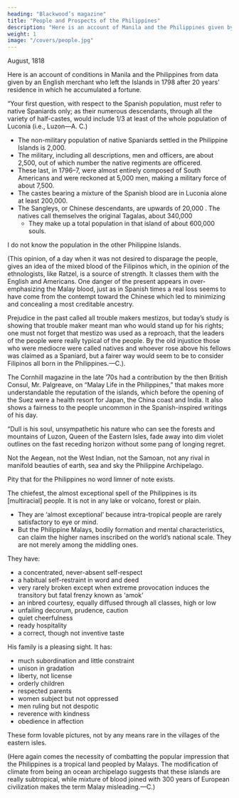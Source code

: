 ```yaml
---
heading: "Blackwood’s magazine"
title: "People and Prospects of the Philippines"
description: "Here is an account of Manila and the Philippines given by an English merchant who left the Islands in 1798"
weight: 1
image: "/covers/people.jpg"
---
```




August, 1818

Here is an account of conditions in Manila and the Philippines from data given by an English merchant who left the Islands in 1798 after 20 years’ residence in which he accumulated a fortune.


“Your first question, with respect to the Spanish population, must refer to native Spaniards only; as their numerous descendants, through all the variety of half-castes, would include 1/3 at least of the whole population of Luconia (i.e., Luzon—A. C.)

- The non-military population of native Spaniards settled in the Philippine Islands is 2,000.
- The military, including all descriptions, men and officers, are about 2,500, out of which number the native regiments are officered. 
- These last, in 1796–7, were almost entirely composed of South Americans and were reckoned at 5,000 men, making a military force of about 7,500.
- The castes bearing a mixture of the Spanish blood are in Luconia alone at least 200,000. 
- The Sangleys, or Chinese descendants, are upwards of 20,000
. The natives call themselves the original Tagalas, about 340,000
  - They make up a total population in that island of about 600,000 souls. 

I do not know the population in the other Philippine Islands.

(This opinion, of a day when it was not desired to disparage the people, gives an idea of the mixed blood of the Filipinos which, in the opinion of the ethnologists, like Ratzel, is a source of strength. It classes them with the English and Americans. One danger of the present appears in over-emphasizing the Malay blood, just as in Spanish times a real loss seems to have come from the contempt toward the Chinese which led to minimizing and concealing a most creditable ancestry.

Prejudice in the past called all trouble makers mestizos, but today’s study is showing that trouble maker meant man who would stand up for his rights; one must not forget that mestizo was used as a reproach, that the leaders of the people were really typical of the people. By the old injustice those who were mediocre were called natives and whoever rose above his fellows was claimed as a Spaniard, but a fairer way would seem to be to consider Filipinos all born in the Philippines.—C.).


The Cornhill magazine in the late ’70s had a contribution by the then British Consul, Mr. Palgreave, on “Malay Life in the Philippines,” that makes more understandable the reputation of the islands, which before the opening of the Suez were a health resort for Japan, the China coast and India. It also shows a fairness to the people uncommon in the Spanish-inspired writings of his day.


“Dull is his soul, unsympathetic his nature who can see the forests and mountains of Luzon, Queen of the Eastern Isles, fade away into dim violet outlines on the fast receding horizon without some pang of longing regret. 

Not the Aegean, not the West Indian, not the Samoan, not any rival in manifold beauties of earth, sea and sky the Philippine Archipelago. 

Pity that for the Philippines no word limner of note exists. 

The chiefest, the almost exceptional spell of the Philippines is its [multiracial] people. It is not in any lake or volcano, forest or plain. <!-- , but in the races that form the bulk of its population. -->
- They are ‘almost exceptional’ because intra-tropical people are rarely satisfactory to eye or mind. 
- <!-- But this cannot be said of --> But the Philippine Malays, bodily formation and mental characteristics, can claim the higher names inscribed on the world’s national scale. They are not merely among the middling ones.

<!-- But the Philippine Malays who in bodily formation and mental characteristics alike, may fairly claim a place, not among middling ones merely, but among almost the higher names inscribed on the world’s [552]national scale. -->

They have:
- a concentrated, never-absent self-respect
- a habitual self-restraint in word and deed
- very rarely broken except when extreme provocation induces the transitory but fatal frenzy known as ‘amok’ 
- an inbred courtesy, equally diffused through all classes, high or low
- unfailing decorum, prudence, caution
- quiet cheerfulness
- ready hospitality
- a correct, though not inventive taste

His family is a pleasing sight. It has:
- much subordination and little constraint
- unison in gradation
- liberty, not license 
- orderly children
- respected parents
- women subject but not oppressed
- men ruling but not despotic
- reverence with kindness
- obedience in affection

These form lovable pictures, not by any means rare in the villages of the eastern isles.

(Here again comes the necessity of combatting the popular impression that the Philippines is a tropical land peopled by Malays. The modification of climate from being an ocean archipelago suggests that these islands are really subtropical, while mixture of blood joined with 300 years of European civilization makes the term Malay misleading.—C.)

